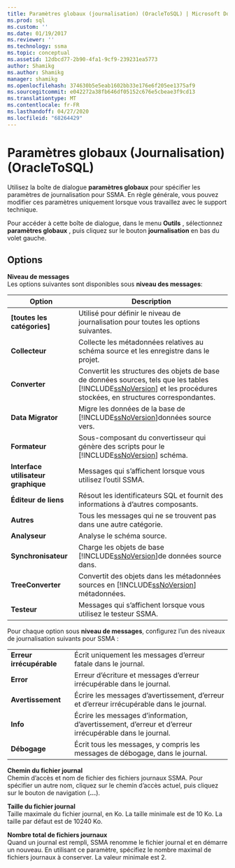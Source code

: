 ```yaml
---
title: Paramètres globaux (journalisation) (OracleToSQL) | Microsoft Docs
ms.prod: sql
ms.custom: ''
ms.date: 01/19/2017
ms.reviewer: ''
ms.technology: ssma
ms.topic: conceptual
ms.assetid: 12dbcd77-2b90-4fa1-9cf9-239231ea5773
author: Shamikg
ms.author: Shamikg
manager: shamikg
ms.openlocfilehash: 374630b5e5eab1602bb33e176e6f205ee1375af9
ms.sourcegitcommit: e042272a38fb646df05152c676e5cbeae3f9cd13
ms.translationtype: MT
ms.contentlocale: fr-FR
ms.lasthandoff: 04/27/2020
ms.locfileid: "68264429"
---
```

# <a name="global-settings-logging-oracletosql"></a>Paramètres globaux (Journalisation) (OracleToSQL)
Utilisez la boîte de dialogue **paramètres globaux** pour spécifier les paramètres de journalisation pour SSMA. En règle générale, vous pouvez modifier ces paramètres uniquement lorsque vous travaillez avec le support technique.  
  
Pour accéder à cette boîte de dialogue, dans le menu **Outils** , sélectionnez **paramètres globaux** , puis cliquez sur le bouton **journalisation** en bas du volet gauche.  
  
## <a name="options"></a>Options  
**Niveau de messages**  
Les options suivantes sont disponibles sous **niveau des messages**:  
  
|Option|Description|  
|----------|---------------|  
|**[toutes les catégories]**|Utilisé pour définir le niveau de journalisation pour toutes les options suivantes.|  
|**Collecteur**|Collecte les métadonnées relatives au schéma source et les enregistre dans le projet.|  
|**Converter**|Convertit les structures des objets de base de données sources, tels que les tables [!INCLUDE[ssNoVersion](../../includes/ssnoversion-md.md)] et les procédures stockées, en structures correspondantes.|  
|**Data Migrator**|Migre les données de la base de [!INCLUDE[ssNoVersion](../../includes/ssnoversion-md.md)]données source vers.|  
|**Formateur**|Sous-composant du convertisseur qui génère des scripts pour le [!INCLUDE[ssNoVersion](../../includes/ssnoversion-md.md)] schéma.|  
|**Interface utilisateur graphique**|Messages qui s’affichent lorsque vous utilisez l’outil SSMA.|  
|**Éditeur de liens**|Résout les identificateurs SQL et fournit des informations à d’autres composants.|  
|**Autres**|Tous les messages qui ne se trouvent pas dans une autre catégorie.|  
|**Analyseur**|Analyse le schéma source.|  
|**Synchronisateur**|Charge les objets de base [!INCLUDE[ssNoVersion](../../includes/ssnoversion-md.md)]de données source dans.|  
|**TreeConverter**|Convertit des objets dans les métadonnées sources en [!INCLUDE[ssNoVersion](../../includes/ssnoversion-md.md)] métadonnées.|  
|**Testeur**|Messages qui s’affichent lorsque vous utilisez le testeur SSMA.|  
  
Pour chaque option sous **niveau de messages**, configurez l’un des niveaux de journalisation suivants pour SSMA :  
  
|||  
|-|-|  
|**Erreur irrécupérable**|Écrit uniquement les messages d’erreur fatale dans le journal.|  
|**Error**|Erreur d’écriture et messages d’erreur irrécupérable dans le journal.|  
|**Avertissement**|Écrire les messages d’avertissement, d’erreur et d’erreur irrécupérable dans le journal.|  
|**Info**|Écrire les messages d’information, d’avertissement, d’erreur et d’erreur irrécupérable dans le journal.|  
|**Débogage**|Écrit tous les messages, y compris les messages de débogage, dans le journal.|  
  
**Chemin du fichier journal**  
Chemin d’accès et nom de fichier des fichiers journaux SSMA. Pour spécifier un autre nom, cliquez sur le chemin d’accès actuel, puis cliquez sur le bouton de navigation (**...**).  
  
**Taille du fichier journal**  
Taille maximale du fichier journal, en Ko. La taille minimale est de 10 Ko. La taille par défaut est de 10240 Ko.  
  
**Nombre total de fichiers journaux**  
Quand un journal est rempli, SSMA renomme le fichier journal et en démarre un nouveau. En utilisant ce paramètre, spécifiez le nombre maximal de fichiers journaux à conserver. La valeur minimale est 2.  
  
